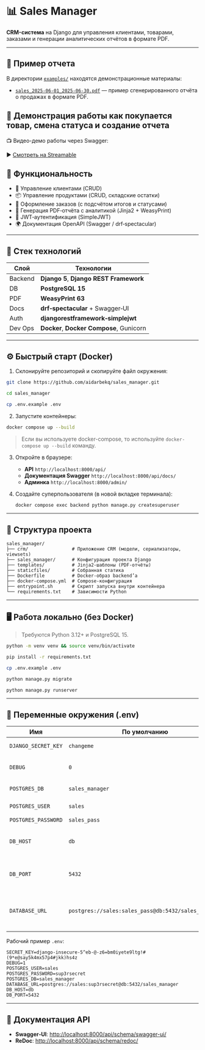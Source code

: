 # 📊 Sales Manager

**CRM-система** на Django для управления клиентами, товарами, заказами и генерации аналитических отчётов в формате PDF.

---
## 📎 Пример отчета

В директории [`examples/`](./examples/) находятся демонстрационные материалы:

- [`sales_2025-06-01_2025-06-30.pdf`](./examples/sales_2025-06-01_2025-06-30.pdf) — пример сгенерированного отчёта о продажах в формате PDF.



## 🎥 Демонстрация работы как покупается товар, смена статуса и создание отчета 

📺 Видео-демо работы через Swagger:

▶️ [Смотреть на Streamable](https://streamable.com/vtywbb)

## 🚀 Функциональность

* 👤 Управление клиентами (CRUD)
* 📦 Управление продуктами (CRUD, складские остатки)
* 📑 Оформление заказов (с подсчётом итогов и статусами)
* 📄 Генерация PDF‑отчёта с аналитикой (Jinja2 + WeasyPrint)
* 🔐 JWT‑аутентификация (SimpleJWT)
* 🌍 Документация OpenAPI (Swagger / drf‑spectacular)

---

## 🧱 Стек технологий

| Слой    | Технологии                               |
| ------- | ---------------------------------------- |
| Backend | **Django 5**, **Django REST Framework**  |
| DB      | **PostgreSQL 15**                        |
| PDF     | **WeasyPrint 63**                        |
| Docs    | **drf‑spectacular** + Swagger‑UI         |
| Auth    | **djangorestframework‑simplejwt**        |
| Dev Ops | **Docker**, **Docker Compose**, Gunicorn |

---

## ⚙️ Быстрый старт (Docker)

1. Склонируйте репозиторий и скопируйте файл окружения:

```bash
git clone https://github.com/aidarbekq/sales_manager.git
```
```bash
cd sales_manager
```
```bash
cp .env.example .env
```


2. Запустите контейнеры:

```bash
docker compose up --build
```
> Если вы используете docker-compose, то используйте `docker-compose up --build` команду.


3. Откройте в браузере:

   * **API** `http://localhost:8000/api/`
   * **Документация Swagger** `http://localhost:8000/api/docs/`
   * **Админка** `http://localhost:8000/admin/`

4. Создайте суперпользователя (в новой вкладке терминала):

   ```bash
   docker compose exec backend python manage.py createsuperuser
   ```

---

## 📂 Структура проекта

```
sales_manager/
├── crm/                # Приложение CRM (модели, сериализаторы, viewsets)
├── sales_manager/      # Конфигурация проекта Django
├── templates/          # Jinja2‑шаблоны (PDF‑отчёты)
├── staticfiles/        # Собранная статика
├── Dockerfile          # Docker‑образ backend’а
├── docker-compose.yml  # Compose‑конфигурация
├── entrypoint.sh       # Скрипт запуска внутри контейнера
└── requirements.txt    # Зависимости Python
```

---

## 🖥️ Работа локально (без Docker)

> Требуются Python 3.12+ и PostgreSQL 15.

```bash
python -m venv venv && source venv/bin/activate
```
```bash
pip install -r requirements.txt
```
```bash
cp .env.example .env
```
```bash
python manage.py migrate
```
```bash
python manage.py runserver
```
---

## 🔑 Переменные окружения (.env)

| Имя                 | По умолчанию                                        | Назначение                                       |
|---------------------| --------------------------------------------------- |--------------------------------------------------|
| `DJANGO_SECRET_KEY` | `changeme`                                          | Секретный ключ Django                            |
| `DEBUG`             | `0`                                                 | Включение режима отладки                         |
| `POSTGRES_DB`       | `sales_manager`                                     | Имя базы данных                                  |
| `POSTGRES_USER`     | `sales`                                             | Пользователь БД                                  |
| `POSTGRES_PASSWORD` | `sales_pass`                                        | Пароль БД                                        |
| `DB_HOST`           | `db`                                                | Хост БД, используется в entrypoint.sh            |
| `DB_PORT`           | `5432`                                              | Порт БД , используется в entrypoint.sh           |
| `DATABASE_URL`      | `postgres://sales:sales_pass@db:5432/sales_manager` | URL для подключения к БД, используется в settings |

Рабочий пример `.env`:

```env
SECRET_KEY=django-insecure-5^eb-@-z6=bm0iyete9ltg!#(9*e@say5k4mx57p4#jkk)hs4z
DEBUG=1
POSTGRES_USER=sales
POSTGRES_PASSWORD=sup3rsecret
POSTGRES_DB=sales_manager
DATABASE_URL=postgres://sales:sup3rsecret@db:5432/sales_manager
DB_HOST=db
DB_PORT=5432
```

---

## 📘 Документация API

* **Swagger‑UI**:  [http://localhost:8000/api/schema/swagger-ui/](http://localhost:8000/api/schema/swagger-ui/)
* **ReDoc**:        [http://localhost:8000/api/schema/redoc/](http://localhost:8000/api/schema/redoc/)
